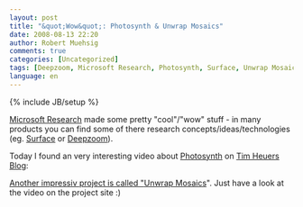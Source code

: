 ```yaml
---
layout: post
title: "&quot;Wow&quot;: Photosynth & Unwrap Mosaics"
date: 2008-08-13 22:20
author: Robert Muehsig
comments: true
categories: [Uncategorized]
tags: [Deepzoom, Microsoft Research, Photosynth, Surface, Unwrap Mosaics]
language: en
---
```

{% include JB/setup %}
<p><a href="http://research.microsoft.com/">Microsoft Research</a> made some pretty &quot;cool&quot;/&quot;wow&quot; stuff - in many products you can find some of there research concepts/ideas/technologies (eg. <a href="http://www.microsoft.com/surface/index.html">Surface</a> or <a href="http://labs.live.com/Silverlight+2+Deep+Zoom.aspx">Deepzoom</a>).</p>
<p>Today I found an very interesting video about <a href="http://labs.live.com/photosynth/">Photosynth</a> on <a href="http://timheuer.com/blog/archive/2008/08/13/photosynth-gone-wild.aspx">Tim Heuers Blog</a>:</p>  <a href="http://www.youtube.com/watch?v=gLLzV5qeKyk" target="_new">
<p>Another impressiv project is called &quot;<a href="http://research.microsoft.com/unwrap/">Unwrap Mosaics</a>&quot;. Just have a look at the video on the project site :)</p>
